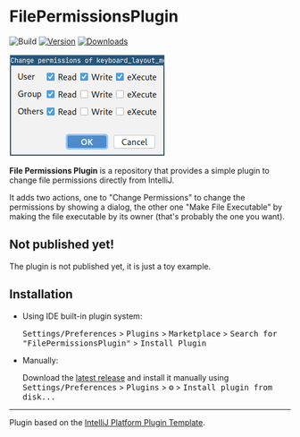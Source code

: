# FilePermissionsPlugin

![Build](https://github.com/bjonnh/FilePermissionsPlugin/workflows/Build/badge.svg)
[![Version](https://img.shields.io/jetbrains/plugin/v/PLUGIN_ID.svg)](https://plugins.jetbrains.com/plugin/16238-filepermissionsplugin)
[![Downloads](https://img.shields.io/jetbrains/plugin/d/PLUGIN_ID.svg)](https://plugins.jetbrains.com/plugin/16238-filepermissionsplugin)


![Screenshot](images/screenshot.png)

<!-- Plugin description -->
**File Permissions Plugin** is a repository that provides a simple plugin to change file permissions directly from IntelliJ.

It adds two actions, one to "Change Permissions" to change the permissions by showing a dialog, the other one "Make File Executable" by making the file executable by its owner (that's probably the one you want).

<!-- Plugin description end -->

## Not published yet!

The plugin is not published yet, it is just a toy example.

## Installation

- Using IDE built-in plugin system:
  
  <kbd>Settings/Preferences</kbd> > <kbd>Plugins</kbd> > <kbd>Marketplace</kbd> > <kbd>Search for "FilePermissionsPlugin"</kbd> >
  <kbd>Install Plugin</kbd>
  
- Manually:

  Download the [latest release](https://github.com/bjonnh/FilePermissionsPlugin/releases/latest) and install it manually using
  <kbd>Settings/Preferences</kbd> > <kbd>Plugins</kbd> > <kbd>⚙️</kbd> > <kbd>Install plugin from disk...</kbd>


---
Plugin based on the [IntelliJ Platform Plugin Template][template].

[template]: https://github.com/JetBrains/intellij-platform-plugin-template
